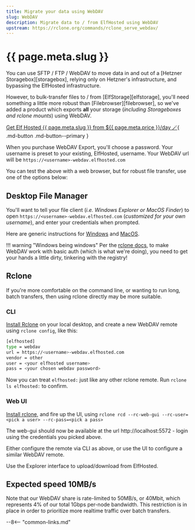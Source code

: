```yaml
---
title: Migrate your data using WebDAV
slug: WebDAV
description: Migrate data to / from ElfHosted using WebDAV
upstream: https://rclone.org/commands/rclone_serve_webdav/
---
```


# {{ page.meta.slug }}

You can use SFTP / FTP / WebDAV to move data in and out of a [Hetzner Storagebox][storagebox], relying only on Hetzner's infrastructure, and bypassing the ElfHosted infrastructure. 

However, to bulk-transfer files to / from [ElfStorage][elfstorage], you'll need something a little more robust than [Filebrowser][filebrowser], so we've added a product which exports **all** your storage (*including Storageboxes and rclone mounts*) using WebDAV.

[Get Elf Hosted {{ page.meta.slug }} from ${{ page.meta.price }}/day :magic_wand:](https://store.elfhosted.com/product/webdav/){ .md-button .md-button--primary }

When you purchase WebDAV Export, you'll choose a password. Your username is preset to your existing, ElfHosted, username. Your WebDAV url will be `https://<username>-webdav.elfhosted.com`

You can test the above with a web browser, but for robust file transfer, use one of the options below:

## Desktop File Manager

You'll want to tell your file client (*i.e. Windows Explorer or MacOS Finder*) to open `https://<username>-webdav.elfhosted.com` (*customized for your own username*), and enter your credentials when prompted.

Here are generic instructions for [Windows](https://windowsloop.com/map-webdav-drive-in-windows-10/) and [MacOS](https://support.apple.com/en-nz/guide/mac-help/mchlp1546/mac).

!!! warning "Windows being windows"
    Per the [rclone docs](https://rclone.org/commands/rclone_serve_webdav/#access-webdav-on-windows), to make WebDAV work with basic auth (which is what we're doing), you need to get your hands a little dirty, tinkering with the registry!

## Rclone

If you're more comfortable on the command line, or wanting to run long, batch transfers, then using rclone directly may be more suitable.

### CLI 

[Install Rclone](https://rclone.org/install/) on your local desktop, and create a new WebDAV remote using `rclone config`, like this:

```bash
[elfhosted]
type = webdav
url = https://<username>-webdav.elfhosted.com
vendor = other
user = <your elfhosted username>
pass = <your chosen webdav password>
```

Now you can treat `elfhosted:` just like any other rclone remote. Run `rclone ls elfhosted:` to confirm.

### Web UI

[Install rclone](https://rclone.org/install/), and fire up the UI, using 
`rclone rcd --rc-web-gui --rc-user=<pick a user> --rc-pass=<pick a pass>`

The web-gui should now be available at the url http://localhost:5572 - login using the credentials you picked above.

Either configure the remote via CLI as above, or use the UI to configure a similar WebDAV remote.

Use the Explorer interface to upload/download from ElfHosted.

## Expected speed 10MB/s

Note that our WebDAV share is rate-limited to 50MB/s, or 40Mbit, which represents 4% of our total 1Gbps per-node bandwidth. This restriction is in place in order to prioritize more realtime traffic over batch transfers.

--8<-- "common-links.md"